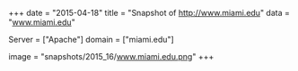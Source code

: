 
+++
date = "2015-04-18"
title = "Snapshot of http://www.miami.edu"
data = "www.miami.edu"

Server = ["Apache"]
domain = ["miami.edu"]

  image = "snapshots/2015_16/www.miami.edu.png"
+++
#
